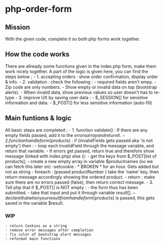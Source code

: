 # php-order-form

## Mission
With the given code, complete it so both php forms work together. 

## How the code works 
There are allready some functions given in the index.php form, make them work nicely together. A part of the logic is given here, you can find the steps below ; 
    - 1. accepting orders : show order confirmation, display order & info.
    - 2. validation : check the following : 
        - required fields aren't empy.
        - Zip code are only numbers.
        - Show empty or invalid data on top (bootstrap alerts).
        - When invalid data, show previous values so user doesn't has to re-type
    - 3. improve UX by saving user data :
        - $_SESSION[] for sensitive information and data.
        - $_POST[] for less sensitive information (auto-fill)

## Main funtions & logic 
All basic steps are completed ; 
    - 1. function validate() :
        If there are any empty fields passed, add it to the $errors array and return it.
    - 2. function handleform($products) : 
        if (invalidFields gets passed aka 'is not empty') then :
            - loop each invalidField through the message variable, and return that variable. 
            - If errors get passed, return true and therefore show message (linked with index.php)
        else ():
            - get the keys from $_POST[list of products];
            - create a new empty array in variable $productnames (so we can fetch this later on)
            -setcookie :  * BROKEN * for an hour. Gets added but not as string
            - foreach : (passed productNumber ) take the 'name' key, then return message accordingly showing the ordered product.
            - return : make sure there are no errors passed (false), then return correct message. 
    - 3. Tell php that if $_POST[] is NOT empty :
            - the form thus has been submitted.
            - take that input and put it through variable $result [].
            - declare that when your result from handleform($products) is passed, this gets saved in the variable $result. 

### WIP
    - return Cookies as a string 
    - remove error messages after completion 
    - fix color of bootstrap alert messages
    - reformat main functions
